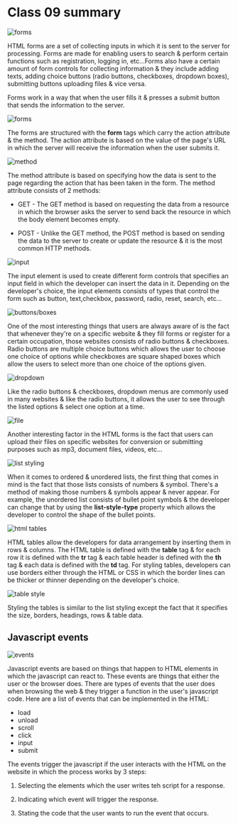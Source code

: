 # Class 09 summary

![forms](https://www.tutorialbrain.com/wp-content/uploads/2019/01/HTML-Form.jpg)

HTML forms are a set of collecting inputs in which it is sent to the server for processing. Forms are made for enabling users to search & perform certain functions such as registration, logging in, etc...Forms also have a certain amount of form controls for collecting information & they include adding texts, adding choice buttons (radio buttons, checkboxes, dropdown boxes), submitting buttons uploading files & vice versa.

Forms work in a way that when the user fills it & presses a submit button that sends the information to the server.

![forms](https://miro.medium.com/max/1838/1*mUAA2_0ZCGJeR_tXIv9s0g.png)

The forms are structured with the **form** tags which carry the action attribute & the method. The action attribute is based on the value of the page's URL in which the server will receive the information when the user submits it.

![method](https://static.javatpoint.com/servletpages/images/get-vs-post.jpg)

The method attribute is based on specifying how the data is sent to the page regarding the action that has been taken in the form. The method attribute consists of 2 methods:
* GET - The GET method is based on requesting the data from a resource in which the browser asks the server to send back the resource in which the body element becomes empty.

* POST - Unlike the GET method, the POST method is based on sending the data to the server to create or update the resource & it is the most common HTTP methods.

![input](https://css-tricks.com/wp-content/uploads/2017/06/required-input.png)

The input element is used to create different form controls that specifies an input field in which the developer can insert the data in it. Depending on the developer's choice, the input elements consists of types that control the form such as button, text,checkbox, password, radio, reset, search, etc...

![buttons/boxes](https://miro.medium.com/max/968/1*Eykm7L4j3HMrdnRynsoRGQ.png)

One of the most interesting things that users are always aware of is the fact that whenever they're on a specific website & they fill forms or register for a certain occupation, those websites consists of radio buttons & checkboxes. Radio buttons are multiple choice buttons which allows the user to choose one choice of options while checkboxes are square shaped boxes which allow the users to select more than one choice of the options given.

![dropdown](https://www.jqueryscript.net/images/jQuery-Plugin-To-Convert-Html-Lists-Into-A-Dropdown-List-NavToSelect.jpg)

Like the radio buttons & checkboxes, dropdown menus are commonly used in many websites & like the radio buttons, it allows the user to see through the listed options & select one option at a time.

![file](https://i.stack.imgur.com/JNNuX.png)

Another interesting factor in the HTML forms is the fact that users can upload their files on specific websites for conversion or submitting purposes such as mp3, document files, videos, etc...

![list styling](https://www.w3.org/wiki/images/5/5e/Referenc.gif)

When it comes to ordered & unordered lists, the first thing that comes in mind is the fact that those lists consists of numbers & symbol. There's a method of making those numbers & symbols appear & never appear. For example, the unordered list consists of bullet point symbols & the developer can change that by using the **list-style-type** property which allows the developer to control the shape of the bullet points.

![html tables](https://i.stack.imgur.com/VCxSJ.png)

HTML tables allow the developers for data arrangement by inserting them in rows & columns. The HTML table is defined with the **table** tag & for each row it is defined with the **tr** tag & each table header is defined with the **th** tag & each data is defined with the **td** tag. For styling tables, developers can use borders either through the HTML or CSS in which the border lines can be thicker or thinner depending on the developer's choice.

![table style](https://res.cloudinary.com/practicaldev/image/fetch/s--Zhu5E2Bm--/c_imagga_scale,f_auto,fl_progressive,h_900,q_auto,w_1600/https://dev-to-uploads.s3.amazonaws.com/i/02lxssgxrwv7ywp2lhix.jpg)

Styling the tables is similar to the list styling except the fact that it specifies the size, borders, headings, rows & table data.

## Javascript events

![events](https://data-flair.training/blogs/wp-content/uploads/sites/2/2019/07/Ways-of-Using-JavaScript-Events-1200x720.png)

Javascript events are based on things that happen to HTML elements in which the javascript can react to. These events are things that either the user or the browser does. There are types of events that the user does when browsing the web & they trigger a function in the user's javascript code. Here are a list of events that can be implemented in the HTML:
* load
* unload
* scroll
* click
* input
* submit

The events trigger the javascript if the user interacts with the HTML on the website in which the process works by 3 steps:

1. Selecting the elements which the user writes teh script for a response.

2. Indicating which event will trigger the response.

3. Stating the code that the user wants to run the event that occurs.